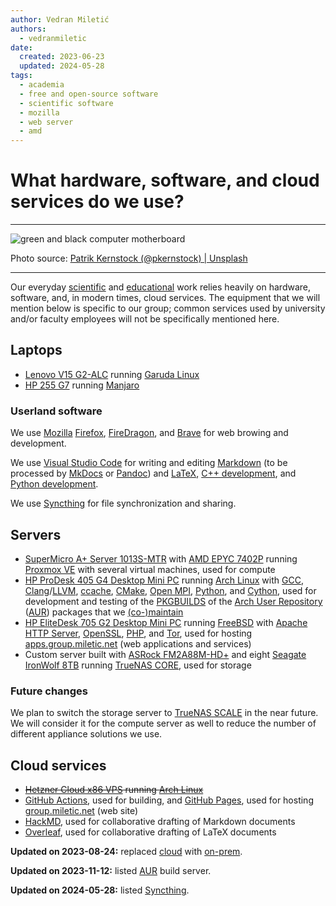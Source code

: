 ```yaml
---
author: Vedran Miletić
authors:
  - vedranmiletic
date:
  created: 2023-06-23
  updated: 2024-05-28
tags:
  - academia
  - free and open-source software
  - scientific software
  - mozilla
  - web server
  - amd
---
```


# What hardware, software, and cloud services do we use?

---

![green and black computer motherboard](https://unsplash.com/photos/8yN3T4XDJ70/download?w=1920)

Photo source: [Patrik Kernstock (@pkernstock) | Unsplash](https://unsplash.com/photos/green-and-black-computer-motherboard-8yN3T4XDJ70)

---

Our everyday [scientific](../../projects.md) and [educational](../../teaching/index.md) work relies heavily on hardware, software, and, in modern times, cloud services. The equipment that we will mention below is specific to our group; common services used by university and/or faculty employees will not be specifically mentioned here.

<!-- more -->

## Laptops

- [Lenovo V15 G2-ALC](https://pcsupport.lenovo.com/us/en/products/laptops-and-netbooks/lenovo-v-series-laptops/v15-g2-alc) running [Garuda Linux](https://garudalinux.org/)
- [HP 255 G7](https://support.hp.com/us-en/product/hp-255-g7-notebook-pc/24381324) running [Manjaro](https://manjaro.org/)

### Userland software

We use [Mozilla](https://www.mozilla.org/) [Firefox](https://www.mozilla.org/firefox/), [FireDragon](https://forum.garudalinux.org/t/firedragon-librewolf-fork/5018), and [Brave](https://brave.com/) for web browing and development.

We use [Visual Studio Code](https://code.visualstudio.com/) for writing and editing [Markdown](https://code.visualstudio.com/docs/languages/markdown) (to be processed by [MkDocs](https://www.mkdocs.org/) or [Pandoc](https://pandoc.org/)) and [LaTeX](https://marketplace.visualstudio.com/items?itemName=James-Yu.latex-workshop), [C++ development](https://code.visualstudio.com/docs/languages/cpp), and [Python development](https://code.visualstudio.com/docs/languages/python).

We use [Syncthing](https://syncthing.net/) for file synchronization and sharing.

## Servers

- [SuperMicro A+ Server 1013S-MTR](https://www.supermicro.com/en/Aplus/system/1U/1013/AS-1013S-MTR.cfm) with [AMD EPYC 7402P](https://www.amd.com/en/products/cpu/amd-epyc-7402P) running [Proxmox VE](https://www.proxmox.com/proxmox-ve) with several virtual machines, used for compute
- [HP ProDesk 405 G4 Desktop Mini PC](https://support.hp.com/us-en/product/details/hp-prodesk-405-g4-desktop-mini-pc/26673038) running [Arch Linux](https://archlinux.org/) with [GCC](https://gcc.gnu.org/), [Clang](https://clang.llvm.org/)/[LLVM](https://llvm.org/), [ccache](https://ccache.dev/), [CMake](https://cmake.org/), [Open MPI](https://www.open-mpi.org/), [Python](https://www.python.org/), and [Cython](https://cython.org/), used for development and testing of the [PKGBUILDS](https://wiki.archlinux.org/title/PKGBUILD) of the [Arch User Repository](https://wiki.archlinux.org/title/Arch_User_Repository) ([AUR](https://aur.archlinux.org/)) packages that we [(co-)maintain](../../software.md#packaging)
- [HP EliteDesk 705 G2 Desktop Mini PC](https://support.hp.com/us-en/product/details/hp-elitedesk-705-g2-desktop-mini-pc/7633235) running [FreeBSD](https://www.freebsd.org/) with [Apache HTTP Server](https://httpd.apache.org/), [OpenSSL](https://www.openssl.org/), [PHP](https://www.php.net/), and [Tor](https://www.torproject.org/), used for hosting [apps.group.miletic.net](https://apps.group.miletic.net/) (web applications and services)
- Custom server built with [ASRock FM2A88M-HD+](https://www.asrock.com/mb/AMD/FM2A88M-HD+/index.asp) and eight [Seagate IronWolf 8TB](https://www.seagate.com/products/nas-drives/ironwolf-hard-drive/) running [TrueNAS CORE](https://www.truenas.com/truenas-core/), used for storage

### Future changes

We plan to switch the storage server to [TrueNAS SCALE](https://www.truenas.com/truenas-scale/) in the near future. We will consider it for the compute server as well to reduce the number of different appliance solutions we use.

## Cloud services

- ~~[Hetzner Cloud x86 VPS](https://www.hetzner.com/cloud) running [Arch Linux](https://archlinux.org/)~~
- [GitHub Actions](https://github.com/features/actions), used for building, and [GitHub Pages](https://pages.github.com/), used for hosting [group.miletic.net](../../../index.md) (web site)
- [HackMD](https://hackmd.io/), used for collaborative drafting of Markdown documents
- [Overleaf](https://www.overleaf.com/), used for collaborative drafting of LaTeX documents

**Updated on 2023-08-24:** replaced [cloud](https://en.wikipedia.org/wiki/Cloud_computing) with [on-prem](https://en.wikipedia.org/wiki/On-premises_software).

**Updated on 2023-11-12:** listed [AUR](https://en.wikipedia.org/wiki/Arch_Linux#Arch_User_Repository_(AUR)) build server.

**Updated on 2024-05-28:** listed [Syncthing](https://syncthing.net/).
